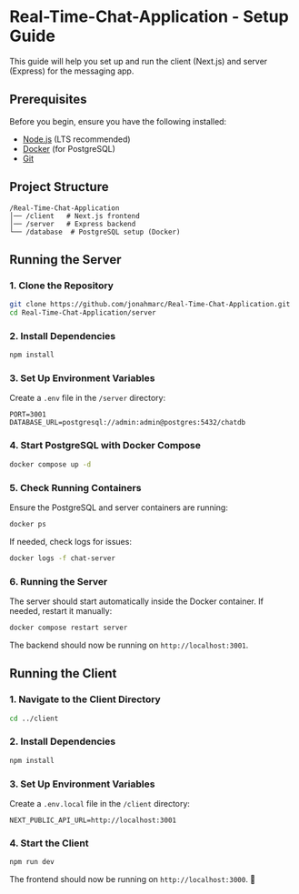 # Real-Time-Chat-Application - Setup Guide

This guide will help you set up and run the client (Next.js) and server (Express) for the messaging app.

## Prerequisites
Before you begin, ensure you have the following installed:
- [Node.js](https://nodejs.org/) (LTS recommended)
- [Docker](https://www.docker.com/) (for PostgreSQL)
- [Git](https://git-scm.com/)

## Project Structure
```
/Real-Time-Chat-Application
│── /client   # Next.js frontend
│── /server   # Express backend
└── /database  # PostgreSQL setup (Docker)
```

## Running the Server

### 1. Clone the Repository
```sh
git clone https://github.com/jonahmarc/Real-Time-Chat-Application.git
cd Real-Time-Chat-Application/server
```

### 2. Install Dependencies
```sh
npm install
```

### 3. Set Up Environment Variables
Create a `.env` file in the `/server` directory:
```env
PORT=3001
DATABASE_URL=postgresql://admin:admin@postgres:5432/chatdb
```

### 4. Start PostgreSQL with Docker Compose
```sh
docker compose up -d
```

### 5. Check Running Containers
Ensure the PostgreSQL and server containers are running:
```sh
docker ps
```
If needed, check logs for issues:
```sh
docker logs -f chat-server
```

### 6. Running the Server
The server should start automatically inside the Docker container. If needed, restart it manually:
```sh
docker compose restart server
```
The backend should now be running on `http://localhost:3001`.

## Running the Client

### 1. Navigate to the Client Directory
```sh
cd ../client
```

### 2. Install Dependencies
```sh
npm install
```

### 3. Set Up Environment Variables
Create a `.env.local` file in the `/client` directory:
```env
NEXT_PUBLIC_API_URL=http://localhost:3001
```

### 4. Start the Client
```sh
npm run dev
```
The frontend should now be running on `http://localhost:3000`. 🚀